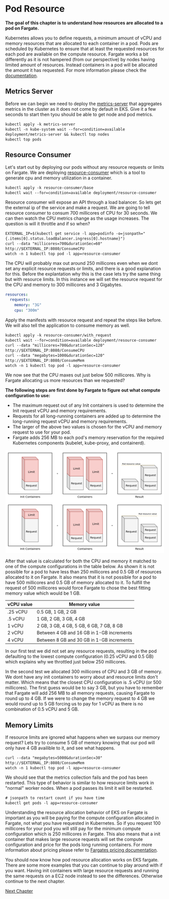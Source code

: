 # Pod Resource
**The goal of this chapter is to understand how resources are allocated to a pod on Fargate.**

Kubernetes allows you to define requests, a minimum amount of vCPU and memory resources that are allocated to each container in a pod. Pods are scheduled by Kubernetes to ensure that at least the requested resources for each pod are available on the compute resource. Fargate works a bit differently as it is not hampered (from our perspective) by nodes having limited amount of resources. Instead containers in a pod will be allocated the amount it has requested. For more information please check the [documentation](https://docs.aws.amazon.com/eks/latest/userguide/fargate-pod-configuration.html).

## Metrics Server
Before we can begin we need to deploy the [metrics-server](https://github.com/kubernetes-sigs/metrics-server) that aggregates metrics in the cluster as it does not come by default in EKS. Give it a few seconds to start then tyou should be able to get node and pod metrics.
```shell
kubectl apply -k metrics-server
kubectl -n kube-system wait --for=condition=available deployment/metrics-server && kubectl top nodes
kubectl top pods
```

## Resource Consumer
Let's start out by deploying our pods without any resource requests or limits on Fargate. We are deploying [resource-consumer](https://github.com/kubernetes/kubernetes/tree/master/test/images/resource-consumer) which is a tool to generate cpu and memory utilization in a container.
```shell
kubectl apply -k resource-consumer/base
kubectl wait --for=condition=available deployment/resource-consumer
```

Resource consumer will expose an API through a load balancer. So lets get the external ip of the service and make a request. We are going to tell resource consumer to consum 700 millicores of CPU for 30 seconds. We can then watch the CPU metrics change as the usage increases. The question is will it throttle and if so when?
```shell
EXTERNAL_IP=$(kubectl get service -l app=podinfo -o=jsonpath="{.items[0].status.loadBalancer.ingress[0].hostname}")
curl --data "millicores=700&durationSec=60" http://$EXTERNAL_IP:8080/ConsumeCPU
watch -n 1 kubectl top pod -l app=resource-consumer
```

The CPU will probably max out around 250 millicores even when we dont set any explicit resource requests or limits, and there is a good explanation for this. Before the explantation why this is the case lets try the same thing but with resource limits. In this instance we will set the resource request for the CPU and memory to 300 millicores and 3 Gigabytes.
```yaml
resources:
  requests:
    memory: "3G"
    cpu: "300m"
```

Apply the manifests with resource request and repeat the steps like before. We will also tell the application to consume memory as well.
```shell
kubectl apply -k resource-consumer/with_request
kubectl wait --for=condition=available deployment/resource-consumer
curl --data "millicores=700&durationSec=120" http://$EXTERNAL_IP:8080/ConsumeCPU
curl --data "megabytes=1000&durationSec=120" http://$EXTERNAL_IP:8080/ConsumeMem
watch -n 1 kubectl top pod -l app=resource-consumer
```

We now see that the CPU maxes out just below 500 millicores. Why is Fargate allocating us more resources than we requested?

**The following steps are first done by Fargate to figure out what compute configuration to use:**
* The maximum request out of any Init containers is used to determine the Init request vCPU and memory requirements.
* Requests for all long-running containers are added up to determine the long-running request vCPU and memory requirements.
* The larger of the above two values is chosen for the vCPU and memory request to use for your pod.
* Fargate adds 256 MB to each pod's memory reservation for the required Kubernetes components (kubelet, kube-proxy, and containerd).

![resource logic](../assets/resource-logic.png)

After that value is calculated for both the CPU and memory it matched to one of the compute configurations in the table below. As shown it is not possible for a pod to have less than 250 millicores and 0.5 GB of resources allocated to it on Fargate. It also means that it is not possible for a pod to have 500 millicores and 0.5 GB of memory allocated to it. To fulfill the request of 500 millicores would force Fargate to chose the best fitting memory value which would be 1 GB.

| vCPU value | Memory value |
| --- | --- |
| .25 vCPU | 0.5 GB, 1 GB, 2 GB |
| .5 vCPU | 1 GB, 2 GB, 3 GB, 4 GB |
| 1 vCPU | 2 GB, 3 GB, 4 GB, 5 GB, 6 GB, 7 GB, 8 GB |
| 2 vCPU | Between 4 GB and 16 GB in 1-GB increments |
| 4 vCPU | Between 8 GB and 30 GB in 1-GB increments |

In our first test we did not set any resource requests, resulting in the pod defaulting to the lowest compute configuration (0.25 vCPU and 0.5 GB) which explains why we throttled just below 250 millicores.

In the second test we allocated 300 millicores of CPU and 3 GB of memory. We dont have any init containers to worry about and resource limits don't matter. Which means that the closest CPU configuration is .5 vCPU (or 500 millicores). The first guess would be to say 3 GB, but you have to remember that Fargate will add 256 MB to all memory requests, causing Fargate to round up to 4 GB. If we were to change the memory request to 4 GB we would round up to 5 GB forcing us to pay for 1 vCPU as there is no combination of 0.5 vCPU and 5 GB.

## Memory Limits
If resource limits are ignored what happens when we surpass our memory request? Lets try to consume 5 GB of memory knowing that our pod will only have 4 GB availible to it, and see what happens.
```shell
curl --data "megabytes=5000&durationSec=30" http://$EXTERNAL_IP:8080/ConsumeMem
watch -n 1 kubectl top pod -l app=resource-consumer
```

We should see that the metrics collection fails and the pod has been restarted. This type of behavior is similar to how resource limits work in "normal" worker nodes. When a pod passes its limit it will be restarted.
```shell
# jsonpath to restart count if you have time
kubectl get pods -l app=resource-consumer
```

Understanding the resource allocation behavior of EKS on Fargate is important as you will be paying for the compute configuration allocated in Fargate, not what you have requested in Kubernetes. So if you request 100 millicores for your pod you will still pay for the minimum compute configuration which is 250 millicores in Fargate. This also means that a init container that makes large resource requests will set the compute configuration and price for the pods long running containers. For more information about pricing please refer to [Fargates pricing documentation](https://aws.amazon.com/fargate/pricing/).

You should now know how pod resource allocation works on EKS fargate. There are some more examples that you can continue to play around with if you want. Having init containers with large resource requests and running the same requests on a EC2 node instead to see the differences. Otherwise continue to the next chapter.

[Next Chapter](../4_autoscaling)

